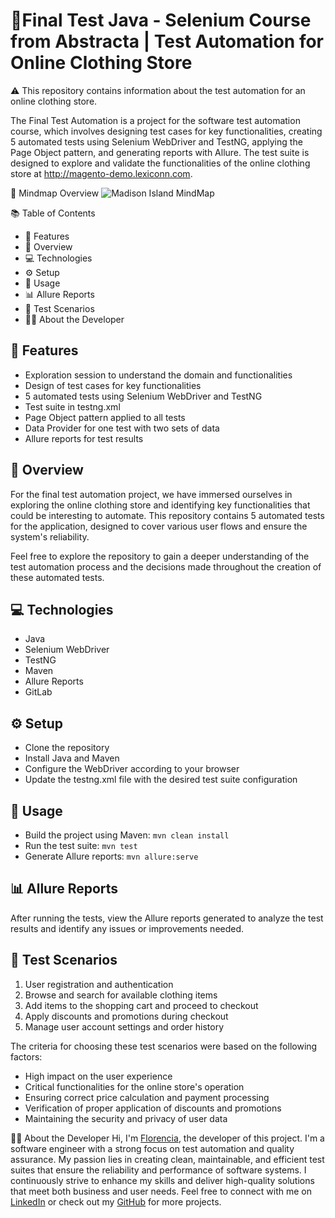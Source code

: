 # 🤖Final Test Java - Selenium Course from Abstracta | Test Automation for Online Clothing Store

⚠️ This repository contains information about the test automation for an online clothing store.

The Final Test Automation is a project for the software test automation course, which involves designing test cases for key functionalities, creating 5 automated tests using Selenium WebDriver and TestNG, applying the Page Object pattern, and generating reports with Allure. The test suite is designed to explore and validate the functionalities of the online clothing store at http://magento-demo.lexiconn.com.

🧠 Mindmap Overview
![Madison Island MindMap](https://user-images.githubusercontent.com/106263642/235736608-9601c393-abb6-4aa8-940e-603008706546.png)

📚 Table of Contents
- 🌟 Features
- 🎯 Overview
- 💻 Technologies
- ⚙️ Setup
- 🚀 Usage
- 📊 Allure Reports
- 📃 Test Scenarios
- 👩‍💻 About the Developer

## 🌟 Features
- Exploration session to understand the domain and functionalities
- Design of test cases for key functionalities
- 5 automated tests using Selenium WebDriver and TestNG
- Test suite in testng.xml
- Page Object pattern applied to all tests
- Data Provider for one test with two sets of data
- Allure reports for test results

## 🎯 Overview
For the final test automation project, we have immersed ourselves in exploring the online clothing store and identifying key functionalities that could be interesting to automate. This repository contains 5 automated tests for the application, designed to cover various user flows and ensure the system's reliability.

Feel free to explore the repository to gain a deeper understanding of the test automation process and the decisions made throughout the creation of these automated tests.

## 💻 Technologies
- Java
- Selenium WebDriver
- TestNG
- Maven
- Allure Reports
- GitLab

## ⚙️ Setup
- Clone the repository
- Install Java and Maven
- Configure the WebDriver according to your browser
- Update the testng.xml file with the desired test suite configuration

## 🚀 Usage
- Build the project using Maven: `mvn clean install`
- Run the test suite: `mvn test`
- Generate Allure reports: `mvn allure:serve`

## 📊 Allure Reports
After running the tests, view the Allure reports generated to analyze the test results and identify any issues or improvements needed.

## 📃 Test Scenarios
1. User registration and authentication
2. Browse and search for available clothing items
3. Add items to the shopping cart and proceed to checkout
4. Apply discounts and promotions during checkout
5. Manage user account settings and order history

The criteria for choosing these test scenarios were based on the following factors:
- High impact on the user experience
- Critical functionalities for the online store's operation
- Ensuring correct price calculation and payment processing
- Verification of proper application of discounts and promotions
- Maintaining the security and privacy of user data

👩‍💻 About the Developer
Hi, I'm [Florencia](https://www.linkedin.com/in/florencialecha/), the developer of this project. I'm a software engineer with a strong focus on test automation and quality assurance. My passion lies in creating clean, maintainable, and efficient test suites that ensure the reliability and performance of software systems. I continuously strive to enhance my skills and deliver high-quality solutions that meet both business and user needs.
Feel free to connect with me on [LinkedIn](https://www.linkedin.com/in/florencialecha/) or check out my [GitHub](https://github.com/florencialecha) for more projects.
